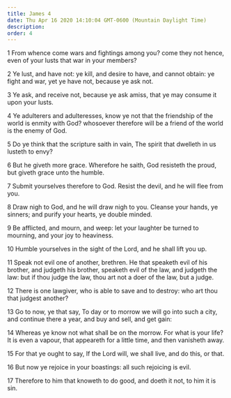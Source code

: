 ```yaml
---
title: James 4
date: Thu Apr 16 2020 14:10:04 GMT-0600 (Mountain Daylight Time)
description: 
order: 4
---
```


<p>
  1 From whence come wars and fightings among you? come they not hence, even of
  your lusts that war in your members?
</p>
<p>
  2 Ye lust, and have not: ye kill, and desire to have, and cannot obtain: ye
  fight and war, yet ye have not, because ye ask not.
</p>
<p>
  3 Ye ask, and receive not, because ye ask amiss, that ye may consume it upon
  your lusts.
</p>
<p>
  4 Ye adulterers and adulteresses, know ye not that the friendship of the world
  is enmity with God? whosoever therefore will be a friend of the world is the
  enemy of God.
</p>
<p>
  5 Do ye think that the scripture saith in vain, The spirit that dwelleth in us
  lusteth to envy?
</p>
<p>
  6 But he giveth more grace. Wherefore he saith, God resisteth the proud, but
  giveth grace unto the humble.
</p>
<p>
  7 Submit yourselves therefore to God. Resist the devil, and he will flee from
  you.
</p>
<p>
  8 Draw nigh to God, and he will draw nigh to you. Cleanse your hands, ye
  sinners; and purify your hearts, ye double minded.
</p>
<p>
  9 Be afflicted, and mourn, and weep: let your laughter be turned to mourning,
  and your joy to heaviness.
</p>
<p>10 Humble yourselves in the sight of the Lord, and he shall lift you up.</p>
<p>
  11 Speak not evil one of another, brethren. He that speaketh evil of his
  brother, and judgeth his brother, speaketh evil of the law, and judgeth the
  law: but if thou judge the law, thou art not a doer of the law, but a judge.
</p>
<p>
  12 There is one lawgiver, who is able to save and to destroy: who art thou
  that judgest another?
</p>
<p>
  13 Go to now, ye that say, To day or to morrow we will go into such a city,
  and continue there a year, and buy and sell, and get gain:
</p>
<p>
  14 Whereas ye know not what shall be on the morrow. For what is your life? It
  is even a vapour, that appeareth for a little time, and then vanisheth away.
</p>
<p>
  15 For that ye ought to say, If the Lord will, we shall live, and do this, or
  that.
</p>
<p>16 But now ye rejoice in your boastings: all such rejoicing is evil.</p>
<p>
  17 Therefore to him that knoweth to do good, and doeth it not, to him it is
  sin.
</p>
